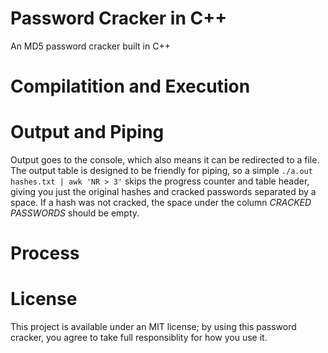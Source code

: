 # Password Cracker in C++
An MD5 password cracker built in C++ 

# Compilatition and Execution

# Output and Piping
Output goes to the console, which also means it can be redirected to a file. The output table is designed to be friendly for piping, so a simple `./a.out hashes.txt | awk 'NR > 3'` skips the progress counter and table header, giving you just the 
original hashes and cracked passwords separated by a space. If a hash was not cracked, the space under the column _CRACKED PASSWORDS_ should be empty.

# Process

# License
This project is available under an MIT license; by using this password cracker, you agree to take full responsiblity for how you use it.
